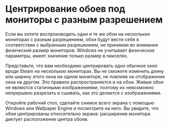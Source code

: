 # Центрирование обоев под мониторы с разным разрешением

Если вы хотите воспроизводить одни и те же обои на нескольких мониторах с разным разрешением, обои будут вести себя в соответствии с выбранным разрешением, не принимая во внимание физический размер мониторов. Windows не учитывает физические параметры, имеет значение только размер в пикселях.

Представьте, что вам необходимо центрировать одно обычное окно вроде Steam на нескольких мониторах. Вы не сможете изменить длину или ширину этого окна на одном мониторе, не повлияв на отображение окна на другом. Это правило распространяется и на обои. Живые обои не являются статичными изображениями, поэтому их невозможно непрерывно разрезать и сшивать, как это делается с изображениями.

Откройте рабочий стол, сделайте снимок всего экрана с помощью Windows или Wallpaper Engine и посмотрите на него. Вы увидите, что обои центрированы относительно экрана: расширение монитора диктует расположение центра обоев. 